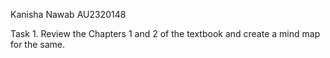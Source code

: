 Kanisha Nawab
AU2320148

Task 1. Review the Chapters 1 and 2 of the textbook and create a mind map for the same.
